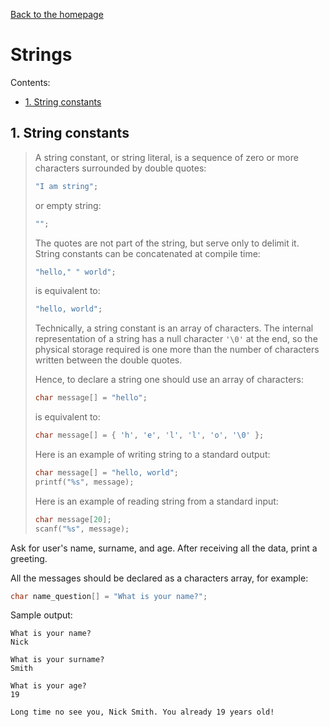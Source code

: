 [Back to the homepage](../README.md)

# Strings

Contents:
- [1. String constants](#1-string-constants)

## 1. String constants

> A string constant, or string literal, is a sequence of zero or more characters surrounded by double quotes:
>
> ```c
> "I am string";
> ```
>
> or empty string:
>
> ```c
> "";
> ```
>
> The quotes are not part of the string, but serve only to delimit it. String constants can be concatenated at compile time:
>
> ```c
> "hello," " world";
> ```
>
> is equivalent to:
>
> ```c
> "hello, world";
> ```
>
> Technically, a string constant is an array of characters. The internal representation of a string has a null character `'\0'` at the end, so the physical storage required is one more than the number of characters written between the double quotes.
>
> Hence, to declare a string one should use an array of characters:
>
> ```c
> char message[] = "hello";
> ```
>
> is equivalent to:
>
> ```c
> char message[] = { 'h', 'e', 'l', 'l', 'o', '\0' };
> ```
>
> Here is an example of writing string to a standard output:
>
> ```c
> char message[] = "hello, world";
> printf("%s", message);
> ```
>
> Here is an example of reading string from a standard input:
>
> ```c
> char message[20];
> scanf("%s", message);
> ```

Ask for user's name, surname, and age. After receiving all the data, print a greeting.

All the messages should be declared as a characters array, for example:

```c
char name_question[] = "What is your name?";
```


Sample output:

```
What is your name?
Nick

What is your surname?
Smith

What is your age?
19

Long time no see you, Nick Smith. You already 19 years old!
```